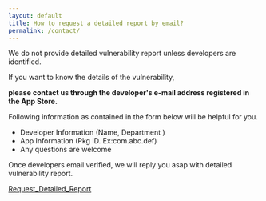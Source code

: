 ```yaml
---
layout: default
title: How to request a detailed report by email?
permalink: /contact/
---
```


We do not provide detailed vulnerability report unless developers are identified.

If you want to know the details of the vulnerability, 

**please contact us through the developer's e-mail address registered in the App Store.**

Following information as contained in the form below will be helpful for you.

 - Developer Information (Name, Department )
 - App Information (Pkg ID. Ex:com.abc.def)
 - Any questions are welcome

Once developers email verified, we will reply you asap with detailed vulnerability report. 

[Request_Detailed_Report](mailto://june_park@korea.ac.kr)
